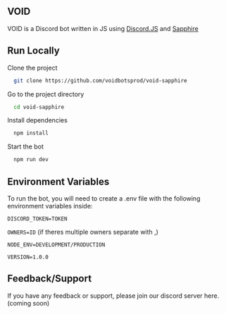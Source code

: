 
<h2>VOID</h2>

VOID is a Discord bot written in JS using [Discord.JS](https://discord.js.org/#/) and [Sapphire](https://www.sapphirejs.dev/)


## Run Locally

Clone the project

```bash
  git clone https://github.com/voidbotsprod/void-sapphire
```

Go to the project directory

```bash
  cd void-sapphire
```

Install dependencies

```bash
  npm install
```

Start the bot

```bash
  npm run dev
```


## Environment Variables

To run the bot, you will need to create a .env file with the following environment variables inside:

`DISCORD_TOKEN=TOKEN`

`OWNERS=ID` (if theres multiple owners separate with ,)

`NODE_ENV=DEVELOPMENT/PRODUCTION`

`VERSION=1.0.0`


## Feedback/Support

If you have any feedback or support, please join our discord server here. (coming soon)

